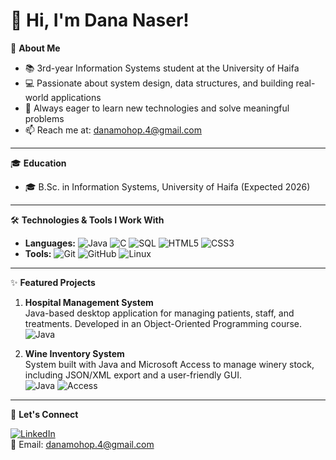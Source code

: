 # 👋 Hi, I'm Dana Naser!

🎯 **About Me**
- 📚 3rd-year Information Systems student at the University of Haifa  
- 💻 Passionate about system design, data structures, and building real-world applications  
- 🚀 Always eager to learn new technologies and solve meaningful problems  
- 📫 Reach me at: danamohop.4@gmail.com

---

🎓 **Education**
- 🎓 B.Sc. in Information Systems, University of Haifa (Expected 2026)

---

🛠 **Technologies & Tools I Work With**
- **Languages:** ![Java](https://img.shields.io/badge/-Java-007396?style=flat&logo=java&logoColor=white) ![C](https://img.shields.io/badge/-C-00599C?style=flat&logo=c&logoColor=white) ![SQL](https://img.shields.io/badge/-SQL-4479A1?style=flat&logo=mysql&logoColor=white) ![HTML5](https://img.shields.io/badge/-HTML5-E34F26?style=flat&logo=html5&logoColor=white) ![CSS3](https://img.shields.io/badge/-CSS3-1572B6?style=flat&logo=css3&logoColor=white)
- **Tools:** ![Git](https://img.shields.io/badge/-Git-F05032?style=flat&logo=git&logoColor=white) ![GitHub](https://img.shields.io/badge/-GitHub-181717?style=flat&logo=github&logoColor=white) ![Linux](https://img.shields.io/badge/-Linux-FCC624?style=flat&logo=linux&logoColor=black)

---

✨ **Featured Projects**
1. **Hospital Management System**  
   Java-based desktop application for managing patients, staff, and treatments. Developed in an Object-Oriented Programming course.  
   ![Java](https://img.shields.io/badge/-Java-007396?style=flat&logo=java&logoColor=white)

2. **Wine Inventory System**  
   System built with Java and Microsoft Access to manage winery stock, including JSON/XML export and a user-friendly GUI.  
   ![Java](https://img.shields.io/badge/-Java-007396?style=flat&logo=java&logoColor=white) ![Access](https://img.shields.io/badge/-MS%20Access-A4373A?style=flat&logo=microsoft-access&logoColor=white)

---

🚀 **Let's Connect**

[![LinkedIn](https://img.shields.io/badge/-LinkedIn-0A66C2?style=flat&logo=linkedin&logoColor=white)](https://www.linkedin.com/in/dananaser1/)  
📧 Email: danamohop.4@gmail.com
